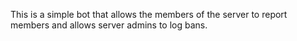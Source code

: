This is a simple bot that allows the members of the server to report members and allows server admins to log bans.